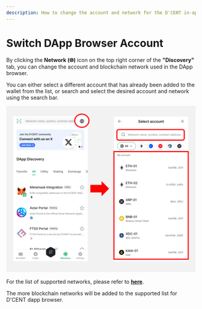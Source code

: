 ```yaml
---
description: How to change the account and network for the D'CENT in-app browser
---
```


# Switch DApp Browser Account

By clicking the **Network (🌐)** icon on the top right corner of the **"Discovery"** tab, you can change the account and blockchain network used in the DApp browser.

You can either select a different account that has already been added to the wallet from the list, or search and select the desired account and network using the search bar.

<div align="left"><img src="../../.gitbook/assets/Discovery-10.png" alt=""></div>

For the list of supported networks, please refer to [**here**](https://userguide.dcentwallet.com/native-service/dapp-browser#supported-networks).

The more blockchain networks will be added to the supported list for D'CENT dapp browser.
